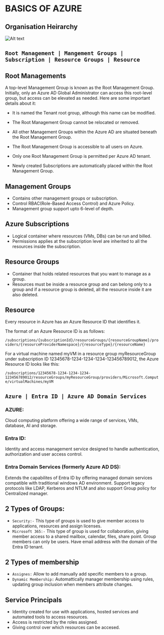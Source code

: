 # BASICS OF AZURE

## Organisation Heirarchy
![Alt text](https://i0.wp.com/azuredays.com/wp-content/uploads/2020/05/org.png?resize=748%2C601&ssl=1)

## `Root Management | Mangement Groups | Subscription | Resource Groups | Resource`

## Root Managements
A top-level Management Group is known as the Root Management Group. Initially, only an Azure AD Global Administrator can access this root-level group, but access can be elevated as needed. Here are some important details about it: 

- It is named the Tenant root group, although this name can be modified. 

- The Root Management Group cannot be relocated or removed. 

- All other Management Groups within the Azure AD are situated beneath the Root Management Group. 

- The Root Management Group is accessible to all users on Azure. 

- Only one Root Management Group is permitted per Azure AD tenant. 

- Newly created Subscriptions are automatically placed within the Root Management Group.

## Management Groups

- Contains other management groups or subscription.
- Control RBAC(Role-Based Access Control) and Azure Policy.
- Management group support upto 6-level of depth.

## Azure Subscriptions

- Logical container where resources (VMs, DBs) can be run and billed.
- Permissions applies at the subscription level are inherited to all the resources inside the subscription.

## Resource Groups
- Container that holds related resources that you want to manage as a group.
- Resources must be inside a resource group and can belong only to a group and if a resource group is deleted, all the resource inside it are also deleted.

  
## Resource

Every resource in Azure has an Azure Resource ID that identifies it.

The format of an Azure Resource ID is as follows:

`/subscriptions/{subscriptionId}/resourceGroups/{resourceGroupName}/providers/{resourceProviderNamespace}/{resourceType}/{resourceName}`

For a virtual machine named myVM in a resource group myResourceGroup under subscription ID 12345678-1234-1234-1234-123456789012, the Azure Resource ID looks like this:

`/subscriptions/12345678-1234-1234-1234-123456789012/resourceGroups/myResourceGroup/providers/Microsoft.Compute/virtualMachines/myVM`

 ## ` Azure | Entra ID | Azure AD Domain Services `

 ### AZURE:
 Cloud computing platform offering a wide range of services, VMs, database, AI and storage.

 ### Entra ID:
 Identity and access management service designed to handle authentication, authorization and user access control.

 ### Entra Domain Services (formerly Azure AD DS):
 Extends the capabilites of Entra ID by offering managed domain services compatible with traditional windows AD environment. Support legacy protocols like LDAP, Kerberos and NTLM and also support Group policy for Centralized manager.

 ## 2 Types of Groups:
 - `Security:-` This type of groups is used to give member access to applications, resources and assign licenses.
 - `Microsoft 365:-` This type of group is used for collaboration, giving member access to a shared mailbox, calendar, files, share point. Group members can only be users. Have email address with the domain of the Entra ID tenant. 

## 2 Types of membership

- `Assignes:` Allow to add manually add specific members to a group.
- `Dynamic Membership:` Automattically manager membership using rules, updating group inclusion when members attribute changes.

## Service Principals

- Identity created for use with applications, hosted services and automated tools to access resources.
- Access is restricted by the roles assigned.
- Giving control over which resources  can be accesed.
  
 

        
        

